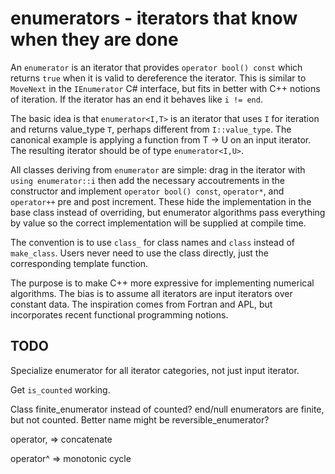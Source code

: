 ﻿# enumerators - iterators that know when they are done

An `enumerator` is an iterator that provides `operator bool() const`
which returns `true` when it is valid to dereference the iterator.
This is similar to `MoveNext` in the `IEnumerator` C# interface,
but fits in better with C++ notions of iteration.
If the iterator has an end it behaves like `i != end`.

The basic idea is that `enumerator<I,T>` is an iterator
that uses `I` for iteration and returns value_type `T`,
perhaps different from `I::value_type`.
The canonical example is applying a function from T → U on an input iterator.
The resulting iterator should be of type `enumerator<I,U>`.

All classes deriving from `enumerator` are  simple: drag in the
iterator with `using enumerator::i` then add
the necessary accoutrements in the constructor and implement
`operator bool() const`, `operator*`, and `operator++` pre and post increment. 
These hide the implementation in the base class instead of overriding, but enumerator
algorithms pass everything by value so the correct implementation
will be supplied at compile time.

The convention is to use `class_` for class names and `class` instead of `make_class`. 
Users never need to use the class directly, just the corresponding template function.

The purpose is to make C++ more expressive for implementing numerical algorithms. The
bias is to assume all iterators are input iterators over constant data. The inspiration
comes from Fortran and APL, but incorporates recent functional programming notions.

## TODO

Specialize enumerator for all iterator categories, not just input iterator.

Get `is_counted` working.

Class finite_enumerator instead of counted? end/null enumerators are finite, but not counted.
Better name might be reversible_enumerator? 

operator, => concatenate

operator^ => monotonic cycle
